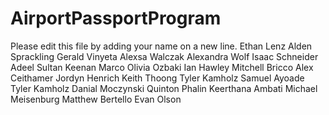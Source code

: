 # AirportPassportProgram

Please edit this file by adding your name on a new line.
Ethan Lenz
Alden Sprackling
Gerald Vinyeta
Alexsa Walczak
Alexandra Wolf
Isaac Schneider
Adeel Sultan
Keenan Marco
Olivia Ozbaki
Ian Hawley
Mitchell Bricco
Alex Ceithamer
Jordyn Henrich
Keith Thoong
Tyler Kamholz
Samuel Ayoade
Tyler Kamholz
Danial Moczynski
Quinton Phalin
Keerthana Ambati
Michael Meisenburg
Matthew Bertello
Evan Olson
